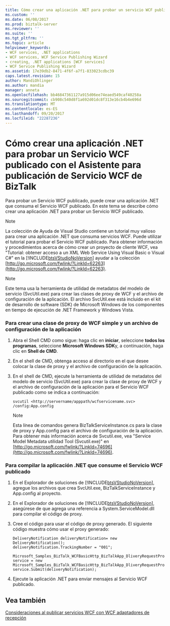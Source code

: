 ```yaml
---
title: Cómo crear una aplicación .NET para probar un servicio WCF publicado con el Asistente de publicación de servicios de WCF de BizTalk | Documentos de Microsoft
ms.custom: ''
ms.date: 06/08/2017
ms.prod: biztalk-server
ms.reviewer: ''
ms.suite: ''
ms.tgt_pltfrm: ''
ms.topic: article
helpviewer_keywords:
- WCF services, .NET applications
- WCF services, WCF Service Publishing Wizard
- creating, .NET applications [WCF services]
- WCF Service Publishing Wizard
ms.assetid: 17e39db2-8471-4f6f-a7f1-833023cdbc39
caps.latest.revision: 15
author: MandiOhlinger
ms.author: mandia
manager: anneta
ms.openlocfilehash: bb46847361127a915d06ee74eaed549caf40258a
ms.sourcegitcommit: cb908c540d8f1a692d01dc8f313e16cb4b4e696d
ms.translationtype: MT
ms.contentlocale: es-ES
ms.lasthandoff: 09/20/2017
ms.locfileid: "22287236"
---
```

# <a name="how-to-create-a-net-application-to-test-a-wcf-service-published-with-the-biztalk-wcf-service-publishing-wizard"></a>Cómo crear una aplicación .NET para probar un Servicio WCF publicado con el Asistente para publicación de Servicio WCF de BizTalk
Para probar un Servicio WCF publicado, puede crear una aplicación .NET que consuma el Servicio WCF publicado. En este tema se describe cómo crear una aplicación .NET para probar un Servicio WCF publicado.  
  
> [!NOTE]
>  La colección de Ayuda de Visual Studio contiene un tutorial muy valioso para crear una aplicación .NET que consuma servicios WCF. Puede utilizar el tutorial para probar el Servicio WCF publicado. Para obtener información y procedimientos acerca de cómo crear un proyecto de cliente WCF, vea "Tutorial: obtener acceso a un XML Web Service Using Visual Basic o Visual C#" en la [!INCLUDE[btsVStudioNoVersion](../includes/btsvstudionoversion-md.md)] ayudar a la colección [http://go.microsoft.com/fwlink/?LinkId=62263](http://go.microsoft.com/fwlink/?LinkId=62263).  
  
> [!NOTE]
>  Este tema usa la herramienta de utilidad de metadatos del modelo de servicio (SvcUtil.exe) para crear las clases de proxy de WCF y el archivo de configuración de la aplicación. El archivo SvcUtil.exe está incluido en el kit de desarrollo de software (SDK) de Microsoft Windows de los componentes en tiempo de ejecución de .NET Framework y Windows Vista.  
  
### <a name="to-create-a-simple-wcf-proxy-class-and-application-configuration-file"></a>Para crear una clase de proxy de WCF simple y un archivo de configuración de la aplicación  
  
1.  Abra el Shell CMD como sigue: haga clic en **iniciar**, seleccione **todos los programas**, seleccione **Microsoft Windows SDK**y, a continuación, haga clic en **Shell de CMD**.  
  
2.  En el shell de CMD, obtenga acceso al directorio en el que desee colocar la clase de proxy y el archivo de configuración de la aplicación.  
  
3.  En el shell de CMD, ejecute la herramienta de utilidad de metadatos del modelo de servicio (SvcUtil.exe) para crear la clase de proxy de WCF y el archivo de configuración de la aplicación para el Servicio WCF publicado como se indica a continuación:  
  
    ```  
    svcutil <http://servername/apppath/wcfservicename.svc> /config:App.config  
    ```  
  
    > [!NOTE]
    >  Esta línea de comandos genera BizTalkServiceInstance.cs para la clase de proxy y App.config para el archivo de configuración de la aplicación. Para obtener más información acerca de Svcutil.exe, vea "Service Model Metadata utilidad Tool (Svcutil.exe)" en [http://go.microsoft.com/fwlink/?LinkId=74696](http://go.microsoft.com/fwlink/?LinkId=74696).  
  
### <a name="to-compile-your-net-application-that-consumes-the-published-wcf-service"></a>Para compilar la aplicación .NET que consume el Servicio WCF publicado  
  
1.  En el Explorador de soluciones de [!INCLUDE[btsVStudioNoVersion](../includes/btsvstudionoversion-md.md)], agregue los archivos que crea SvcUtil.exe, BizTalkServiceInstance y App.config al proyecto.  
  
2.  En el Explorador de soluciones de [!INCLUDE[btsVStudioNoVersion](../includes/btsvstudionoversion-md.md)], asegúrese de que agrega una referencia a System.ServiceModel.dll para compilar el código de proxy.  
  
3.  Cree el código para usar el código de proxy generado. El siguiente código muestra cómo usar el proxy generado:  
  
    ```  
    DeliveryNotification deliveryNotification= new DeliveryNotification();  
    deliveryNotification.TrackingNumber = "001";  
                Microsoft_Samples_BizTalk_WCFBasicHttp_BizTalkApp_DliveryRequestProcess_DeliveryNotificatonReceivePortClient service = new Microsoft_Samples_BizTalk_WCFBasicHttp_BizTalkApp_DliveryRequestProcess_DeliveryNotificatonReceivePortClient("BasicHttpBinding_ITwoWayAsyncVoid");  
    service.Submit(deliveryNotification);  
    ```  
  
4.  Ejecute la aplicación .NET para enviar mensajes al Servicio WCF publicado.  
  
## <a name="see-also"></a>Vea también  
 [Consideraciones al publicar servicios WCF con WCF adaptadores de recepción](../core/considerations-when-publishing-wcf-services-with-the-wcf-receive-adapters.md)